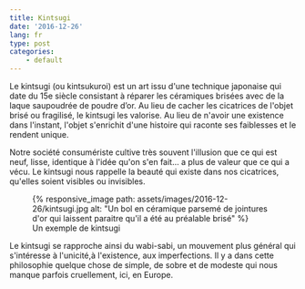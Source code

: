 ```yaml
---
title: Kintsugi
date: '2016-12-26'
lang: fr
type: post
categories:
    - default
---
```


Le <span lang="ja">kintsugi</span> (ou <span lang="ja">kintsukuroi</span>) est un art issu d'une technique japonaise qui date du 15e siècle consistant à réparer les céramiques brisées avec de la laque saupoudrée de poudre d’or. Au lieu de cacher les cicatrices de l'objet brisé ou fragilisé, le <span lang="ja">kintsugi</span> les valorise. Au lieu de n'avoir une existence dans l'instant, l'objet s'enrichit d'une histoire qui raconte ses faiblesses et le rendent unique.

Notre société consumériste cultive très souvent l'illusion que ce qui est neuf, lisse, identique à l'idée qu'on s'en fait… a plus de valeur que ce qui a vécu. Le <span lang="ja">kintsugi</span> nous rappelle la beauté qui existe dans nos cicatrices, qu'elles soient visibles ou invisibles.

<figure>
      {% responsive_image path: assets/images/2016-12-26/kintsugi.jpg alt: "Un bol en céramique parsemé de jointures d'or qui laissent paraitre qu'il a été au préalable brisé" %}
  <figcaption>Un exemple de <span lang="ja">kintsugi</span></figcaption>
</figure>

Le <span lang="ja">kintsugi</span> se rapproche ainsi du <span lang="ja">wabi-sabi</span>, un mouvement plus général qui s'intéresse à l'unicité,à l'existence, aux imperfections. Il y a dans cette philosophie quelque chose de simple, de sobre et de modeste qui nous manque parfois cruellement, ici, en Europe.
